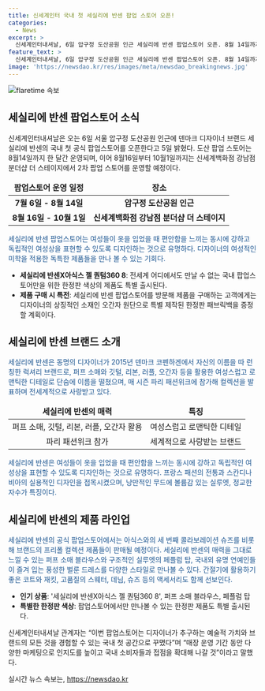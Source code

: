 ```yaml
---
title: 신세계인터 국내 첫 세실리에 반센 팝업 스토어 오픈!
categories:
  - News
excerpt: >
  신세계인터내셔날, 6일 압구정 도산공원 인근 세실리에 반센 팝업스토어 오픈. 8월 14일까지 한 달간 운영 후, 8월 16일부터 10월 1일까지 신세계백화점 강남점 분더샵에서 2차 팝업스토어 운영. 디자이너의 로맨틱한 럭셔리 브랜드로, 강한 여성상을 표현. 아식스와의 협업 스니커즈가 품절 현상 일으키며 세계적인 신꾸(신발꾸미기)’ 신드롬 유발. 한정판 제품 및 퍼프 소매 블라우스, 풍성한 벌룬 드레스 등 다양한 제품 판매 예정. 고객에게는 한정판 패브릭백 증정할 계획.
feature_text: >
  신세계인터내셔날, 6일 압구정 도산공원 인근 세실리에 반센 팝업스토어 오픈. 8월 14일까지 한 달간 운영 후, 8월 16일부터 10월 1일까지 신세계백화점 강남점 분더샵에서 2차 팝업스토어 운영. 디자이너의 로맨틱한 럭셔리 브랜드로, 강한 여성상을 표현. 아식스와의 협업 스니커즈가 품절 현상 일으키며 세계적인 신꾸(신발꾸미기)’ 신드롬 유발. 한정판 제품 및 퍼프 소매 블라우스, 풍성한 벌룬 드레스 등 다양한 제품 판매 예정. 고객에게는 한정판 패브릭백 증정할 계획.
image: 'https://newsdao.kr/res/images/meta/newsdao_breakingnews.jpg'
---
```


<p><img src="https://newsdao.kr/res/images/meta/newsdao_breakingnews.jpg" alt="flaretime 속보" /></p>

<h2 data-ke-size="size26">세실리에 반센 팝업스토어 소식</h2>

<p data-ke-size="size16">신세계인터내셔날은 오는 6일 서울 압구정 도산공원 인근에 덴마크 디자이너 브랜드 세실리에 반센의 국내 첫 공식 팝업스토어를 오픈한다고 5일 밝혔다. 도산 팝업 스토어는 8월14일까지 한 달간 운영되며, 이어 8월16일부터 10월1일까지는 신세계백화점 강남점 분더샵 더 스테이지에서 2차 팝업 스토어를 운영할 예정이다.<br></p>

<table>
<thead>
<tr>
<td style="text-align: center; height: 23px;"><b>팝업스토어 운영 일정</b></td>
<td style="text-align: center; height: 23px;"><b>장소</b></td>
</tr>
</thead>
<tbody>
<tr>
<td style="text-align: center; height: 17px;"><b>7월 6일 - 8월 14일</b></td>
<td style="text-align: center; height: 17px;"><b>압구정 도산공원 인근</b></td>
</tr>
<tr>
<td style="text-align: center; height: 17px;"><b>8월 16일 - 10월 1일</b></td>
<td style="text-align: center; height: 17px;"><b>신세계백화점 강남점 분더샵 더 스테이지</b></td>
</tr>
</tbody>
</table>

<p data-ke-size="size16"><span style="color: #1a5490;">세실리에 반센 팝업스토어는  여성들이 옷을 입었을 때 편안함을 느끼는 동시에 강하고 독립적인 여성상을 표현할 수 있도록 디자인하는 것으로 유명하다. 디자이너의 여성적인 미학을 적용한 독특한 제품들을 만나 볼 수 있는 기회다.<br></span></p>

<ul>
<li><b>세실리에 반센X아식스 젤 퀀텀360 8</b>: 전세계 어디에서도 만날 수 없는 국내 팝업스토어만을 위한 한정판 색상의 제품도 특별 출시된다.</li>
<li><b>제품 구매 시 특전</b>: 세실리에 반센 팝업스토어를 방문해 제품을 구매하는 고객에게는 디자이너의 상징적인 소재인 오간자 원단으로 특별 제작된 한정판 패브릭백을 증정할 계획이다.</li>
</ul>

<h2 data-ke-size="size26">세실리에 반센 브랜드 소개</h2>

<p data-ke-size="size16"><span style="color: #1a5490;">세실리에 반센은 동명의 디자이너가 2015년 덴마크 코펜하겐에서 자신의 이름을 따 런칭한 럭셔리 브랜드로, 퍼프 소매와 깃털, 리본, 러플, 오간자 등을 활용한 여성스럽고 로맨틱한 디테일로 단숨에 이름을 떨쳤으며, 매 시즌 파리 패션위크에 참가해 컬렉션을 발표하며 전세계적으로 사랑받고 있다.</span><br></p>

<table>
<thead>
<tr>
<td style="text-align: center; height: 23px;"><b>세실리에 반센의 매력</b></td>
<td style="text-align: center; height: 23px;"><b>특징</b></td>
</tr>
</thead>
<tbody>
<tr>
<td style="text-align: center; height: 17px;">퍼프 소매, 깃털, 리본, 러플, 오간자 활용</td>
<td style="text-align: center; height: 17px;">여성스럽고 로맨틱한 디테일</td>
</tr>
<tr>
<td style="text-align: center; height: 17px;">파리 패션위크 참가</td>
<td style="text-align: center; height: 17px;">세계적으로 사랑받는 브랜드</td>
</tr>
</tbody>
</table>

<p data-ke-size="size16"><span style="color: #1a5490;">세실리에 반센은 여성들이 옷을 입었을 때 편안함을 느끼는 동시에 강하고 독립적인 여성상을 표현할 수 있도록 디자인하는 것으로 유명하다. 프랑스 패션의 전통과 스칸디나비아의 실용적인 디자인을 접목시켰으며, 낭만적인 무드에 볼륨감 있는 실루엣, 정교한 자수가 특징이다.<br></span></p>

<h2 data-ke-size="size26">세실리에 반센의 제품 라인업</h2>

<p data-ke-size="size16"><span style="color: #1a5490;">세실리에 반센의 공식 팝업스토어에서는 아식스와의 세 번째 콜라보레이션 슈즈를 비롯해 브랜드의 프리폴 컬렉션 제품들이 판매될 예정이다. 세실리에 반센의 매력을 그대로 느낄 수 있는 퍼프 소매 블라우스와 구조적인 실루엣의 페플럼 탑, 국내외 유명 연예인들이 즐겨 입는 풍성한 벌룬 드레스를 다양한 스타일로 만나볼 수 있다. 간절기에 활용하기 좋은 코트와 재킷, 고품질의 스웨터, 데님, 슈즈 등의 액세서리도 함께 선보인다.</span><br></p>

<ul>
<li><b>인기 상품</b>: '세실리에 반센X아식스 젤 퀀텀360 8', 퍼프 소매 블라우스, 페플럼 탑</li>
<li><b>특별한 한정판 색상</b>: 팝업스토어에서만 만나볼 수 있는 한정판 제품도 특별 출시된다.</li>
</ul>

<p data-ke-size="size16">신세계인터내셔날 관계자는 “이번 팝업스토어는 디자이너가 추구하는 예술적 가치와 브랜드의 모든 것을 경험할 수 있는 국내 첫 공간으로 꾸몄다”며 “매장 운영 기간 동안 다양한 마케팅으로 인지도를 높이고 국내 소비자들과 접점을 확대해 나갈 것”이라고 말했다.<br></p>
실시간 뉴스 속보는, <a href="https://newsdao.kr" rel="dofollow">https://newsdao.kr</a>


